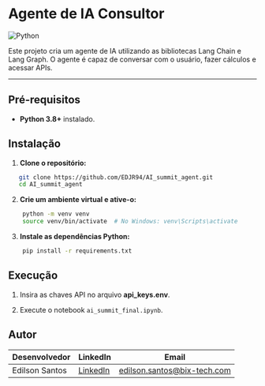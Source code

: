 # Agente de IA Consultor

![Python](https://img.shields.io/badge/Python-3.8%2B-blue.svg)

Este projeto cria um agente de IA utilizando as bibliotecas Lang Chain e Lang Graph. O agente é capaz de conversar com o usuário, fazer cálculos e acessar APIs.

---

## Pré-requisitos

- **Python 3.8+** instalado.

## Instalação

1. **Clone o repositório:**
```bash
   git clone https://github.com/EDJR94/AI_summit_agent.git
   cd AI_summit_agent
```

2. **Crie um ambiente virtual e ative-o:**
```bash
    python -m venv venv
    source venv/bin/activate  # No Windows: venv\Scripts\activate
```

3. **Instale as dependências Python:**
```bash
    pip install -r requirements.txt
```

## Execução

1. Insira as chaves API no arquivo **api_keys.env**.

2. Execute o notebook ```ai_summit_final.ipynb```.

## Autor
| Desenvolvedor      | LinkedIn                                   | Email                        |
|--------------------|--------------------------------------------|------------------------------|
| Edilson Santos    | [LinkedIn](https://www.linkedin.com/in/edilsonsantosjr/) | edilson.santos@bix-tech.com        |
